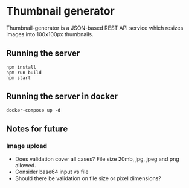 # Thumbnail generator

Thumbnail-generator is a JSON-based REST API service which resizes images into 100x100px thumbnails.

## Running the server

```properties
npm install
npm run build
npm start
```

## Running the server in docker

```properties
docker-compose up -d
```

## Notes for future
### Image upload
- Does validation cover all cases? File size 20mb, jpg, jpeg and png allowed.
- Consider base64 input vs file
- Should there be validation on file size or pixel dimensions?